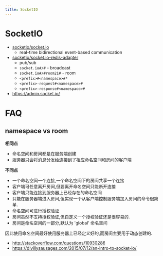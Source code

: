 ```yaml
---
title: SocketIO
---
```


# SocketIO

- [socketio/socket.io](https://github.com/socketio/socket.io)
  - real-time bidirectional event-based communication
- [socketio/socket.io-redis-adapter](https://github.com/socketio/socket.io-redis-adapter)
  - pub/sub
  - `socket.io#/#` - broadcast
  - `socket.io#/#room21#` - room
  - `<prefix>#<namespace>#*`
  - `<prefix>-request#<namespace>#`
  - `<prefix>-response#<namespace>#`
- https://admin.socket.io/

# FAQ

## namespace vs room

**相同点**

- 命名空间和房间都是在服务端创建
- 服务器只会将消息分发给连接到了相应命名空间和房间的客户端

**不同点**

- 一个命名空间一个连接,一个命名空间下的房间共享一个连接
- 客户端可任意离开房间,但要离开命名空间只能断开连接
- 客户端只能连接到服务器上已经存在的命名空间
- 只能在服务器端进入房间,但实现一个从客户端控制服务端加入房间的命令很简单.
- 命名空间可进行授权验证
- 房间虽然不支持授权验证,但自定义一个授权验证还是很容易的.
- 房间是命名空间的一部分,默认为 'global' 命名空间

因此使用命名空间最好使用服务器上已经定义好的,而房间主要用于动态创建的.

- http://stackoverflow.com/questions/10930286
- https://divillysausages.com/2015/07/12/an-intro-to-socket-io/

